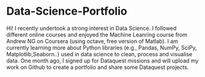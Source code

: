 # Data-Science-Portfolio

Hi! I recently undertook a strong interest in Data Science. I followed different online courses and enjoyed the Machine Leanring course from Andrew NG on Coursera (using octave, free version of Matlab). I am currently learning more about Python libraries (e.g., Pandas, NumPy, SciPy, Matplotlib,Seaborn..) used in data science to clean, process and visualise data. One month ago, I signed up for Dataquest missions and will upload my work on Github to create a portfolio and share some Dataquest projects.
